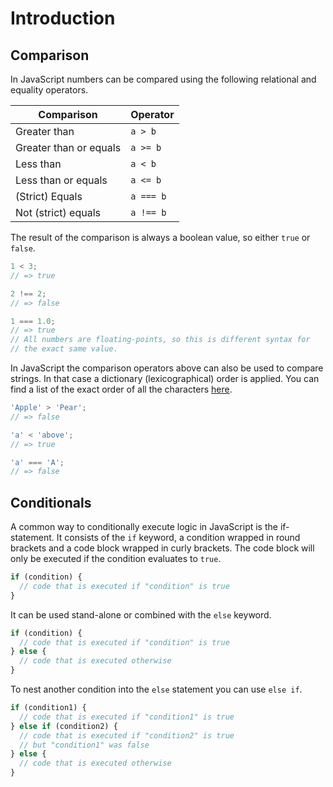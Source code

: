# Introduction

## Comparison

In JavaScript numbers can be compared using the following relational and equality operators.

| Comparison             | Operator  |
| ---------------------- | --------- |
| Greater than           | `a > b`   |
| Greater than or equals | `a >= b`  |
| Less than              | `a < b`   |
| Less than or equals    | `a <= b`  |
| (Strict) Equals        | `a === b` |
| Not (strict) equals    | `a !== b` |

The result of the comparison is always a boolean value, so either `true` or `false`.

```javascript
1 < 3;
// => true

2 !== 2;
// => false

1 === 1.0;
// => true
// All numbers are floating-points, so this is different syntax for
// the exact same value.
```

In JavaScript the comparison operators above can also be used to compare strings.
In that case a dictionary (lexicographical) order is applied.
You can find a list of the exact order of all the characters [here][utf-16-list].

```javascript
'Apple' > 'Pear';
// => false

'a' < 'above';
// => true

'a' === 'A';
// => false
```

## Conditionals

A common way to conditionally execute logic in JavaScript is the if-statement.
It consists of the `if` keyword, a condition wrapped in round brackets and a code block wrapped in curly brackets.
The code block will only be executed if the condition evaluates to `true`.

```javascript
if (condition) {
  // code that is executed if "condition" is true
}
```

It can be used stand-alone or combined with the `else` keyword.

```javascript
if (condition) {
  // code that is executed if "condition" is true
} else {
  // code that is executed otherwise
}
```

To nest another condition into the `else` statement you can use `else if`.

```javascript
if (condition1) {
  // code that is executed if "condition1" is true
} else if (condition2) {
  // code that is executed if "condition2" is true
  // but "condition1" was false
} else {
  // code that is executed otherwise
}
```

[utf-16-list]: https://www.fileformat.info/info/charset/UTF-16/list.htm
